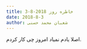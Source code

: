 ```yaml
---
title: خاطره روز 2018-8-3
date: 2018-8-3
author: شعبان محمد حسنی
---
```


اصلا یادم نمیاد امروز چی کار کردم.